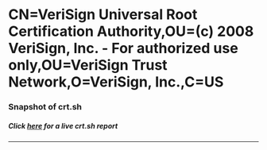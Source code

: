 # CN=VeriSign Universal Root Certification Authority,OU=(c) 2008 VeriSign\, Inc. - For authorized use only,OU=VeriSign Trust Network,O=VeriSign\, Inc.,C=US
### Snapshot of crt.sh
##### Click [here](https://crt.sh/?serial=7CC4D16C60A9DBCD299F213FBB9DF36C) for a live crt.sh report

---
